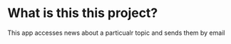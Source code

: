 # What is this this project?

This app accesses news about a particualr topic and sends them by email